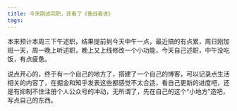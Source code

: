 ```yaml
---
title: 今天刚述完职，还看了《善战者说》
tags:
---
```


本来预计本周三下午述职，结果提前到今天中午一点，最近搞的有点累，周日刚加班一天，周一晚上听述职，晚上又上线修改一个小功能，今天自己述职，中午没吃饭，有点疲惫。


说点开心的，终于有一个自己的地方了，搭建了一个自己的博客，可以记录点生活相关的内容了，在掘金和知乎发表这些都感觉不太合适，看自己更新的进度吧，还是有抑制不住注册个人公众号的冲动，无所谓了，先在自己的这个“小地方”造吧，写点自己的东西。

















